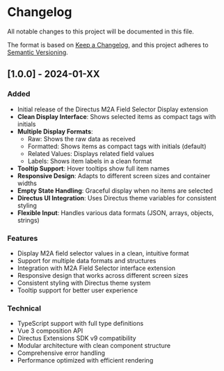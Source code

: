 # Changelog

All notable changes to this project will be documented in this file.

The format is based on [Keep a Changelog](https://keepachangelog.com/en/1.0.0/),
and this project adheres to [Semantic Versioning](https://semver.org/spec/v2.0.0.html).

## [1.0.0] - 2024-01-XX

### Added
- Initial release of the Directus M2A Field Selector Display extension
- **Clean Display Interface**: Shows selected items as compact tags with initials
- **Multiple Display Formats**: 
  - Raw: Shows the raw data as received
  - Formatted: Shows items as compact tags with initials (default)
  - Related Values: Displays related field values
  - Labels: Shows item labels in a clean format
- **Tooltip Support**: Hover tooltips show full item names
- **Responsive Design**: Adapts to different screen sizes and container widths
- **Empty State Handling**: Graceful display when no items are selected
- **Directus UI Integration**: Uses Directus theme variables for consistent styling
- **Flexible Input**: Handles various data formats (JSON, arrays, objects, strings)

### Features
- Display M2A field selector values in a clean, intuitive format
- Support for multiple data formats and structures
- Integration with M2A Field Selector interface extension
- Responsive design that works across different screen sizes
- Consistent styling with Directus theme system
- Tooltip support for better user experience

### Technical
- TypeScript support with full type definitions
- Vue 3 composition API
- Directus Extensions SDK v9 compatibility
- Modular architecture with clean component structure
- Comprehensive error handling
- Performance optimized with efficient rendering
